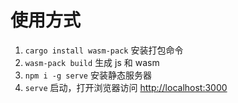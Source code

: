 # 使用方式

1. `cargo install wasm-pack` 安装打包命令
2. `wasm-pack build` 生成 js 和 wasm
3. `npm i -g serve` 安装静态服务器
4. `serve` 启动，打开浏览器访问 <http://localhost:3000>
